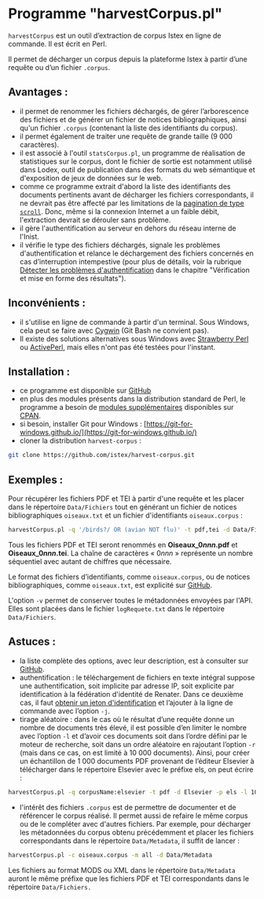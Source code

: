 # Programme "harvestCorpus.pl"

`harvestCorpus` est un outil d’extraction de corpus Istex en ligne de commande. Il est écrit en Perl.

Il permet de décharger un corpus depuis la plateforme Istex à partir d’une requête ou d’un fichier `.corpus`.

## **Avantages** :

* il permet de renommer les fichiers déchargés, de gérer l’arborescence des fichiers et de générer un fichier de notices bibliographiques, ainsi qu'un fichier `.corpus` (contenant la liste des identifiants du corpus).&#x20;
* il permet également de traiter une requête de grande taille (9 000 caractères).&#x20;
* il est associé à l'outil `statsCorpus.pl`, un programme de réalisation de statistiques sur le corpus, dont le fichier de sortie est notamment utilisé dans Lodex, outil de publication dans des formats du web sémantique et d'exposition de jeux de données sur le web.&#x20;
* comme ce programme extrait d'abord la liste des identifiants des documents pertinents avant de décharger les fichiers correspondants, il ne devrait pas être affecté par les limitations de la [pagination de type  `scroll`](../../api/results/scroll.md). Donc, même si la connexion Internet a un faible débit, l'extraction devrait se dérouler sans problème.&#x20;
* il gère l'authentification au serveur en dehors du réseau interne de l'Inist.&#x20;
* il vérifie le type des fichiers déchargés, signale les problèmes d'authentification et relance le déchargement des fichiers concernés en cas d’interruption intempestive (pour plus de détails, voir la rubrique [Détecter les problèmes d'authentification](../verification/auth-problems.md) dans le chapitre "Vérification et mise en forme des résultats").&#x20;

## **Inconvénients** :

* il s'utilise en ligne de commande à partir d'un terminal. Sous Windows, cela peut se faire avec [Cygwin](https://www.cygwin.com/)  (Git Bash ne convient pas).&#x20;
* Il existe des solutions alternatives sous Windows avec [Strawberry Perl](http://strawberryperl.com/) ou [ActivePerl](https://www.activestate.com/activeperl), mais elles n'ont pas été testées pour l'instant.&#x20;

## **Installation :**

* ce programme est disponible sur [GitHub](https://github.com/istex/harvest-corpus)
* en plus des modules présents dans la distribution standard de Perl, le programme a besoin de [modules supplémentaires](https://github.com/istex/harvest-corpus#pr%C3%A9requis) disponibles sur [CPAN](https://www.cpan.org/).
* si besoin, installer Git pour Windows : [https://git-for-windows.github.io/](https://git-for-windows.github.io/)
* cloner la distribution `harvest-corpus` :

```bash
git clone https://github.com/istex/harvest-corpus.git
```

## **Exemples :**&#x20;

Pour récupérer les fichiers PDF et TEI à partir d'une requête et les placer dans le répertoire `Data/Fichiers` tout en générant un fichier de notices bibliographiques `oiseaux.txt` et un fichier d'identifiants `oiseaux.corpus` :

```bash
harvestCorpus.pl -q '/birds?/ OR (avian NOT flu)' -t pdf,tei -d Data/Fichiers -s oiseaux.corpus -n oiseaux.txt -p Oiseau_ -v
```

Tous les fichiers PDF et TEI seront renommés en **Oiseaux\_0**_**nnn**_**.pdf** et **Oiseaux\_0**_**nnn**_**.tei**. La chaîne de caractères « &#x30;_&#x6E;nn_ » représente un nombre séquentiel avec autant de chiffres que nécessaire.

Le format des fichiers d’identifiants, comme `oiseaux.corpus`, ou de notices bibliographiques, comme `oiseaux.txt`, est explicité sur [GitHub](https://github.com/istex/harvest-corpus).

L'option `-v` permet de conserver toutes le métadonnées envoyées par l'API. Elles sont placées dans le fichier `logRequete.txt` dans le répertoire `Data/Fichiers`.

## **Astuces :**

* la liste complète des options, avec leur description, est à consulter sur [GitHub](https://github.com/istex/harvest-corpus#options).
* authentification : le téléchargement de fichiers en texte intégral suppose une authentification, soit implicite par adresse IP, soit explicite par identification à la fédération d'identité de Renater. Dans ce deuxième cas, il faut [obtenir un jeton d'identification](https://doc.istex.fr/api/access/fede.html#1%C3%A8re-%C3%A9tape--g%C3%A9n%C3%A9ration-du-token) et l’ajouter à la ligne de commande avec l’option `-j`.
* tirage aléatoire : dans le cas où le résultat d’une requête donne un nombre de documents très élevé, il est possible d’en limiter le nombre avec l’option `-l` et d’avoir ces documents soit dans l’ordre défini par le moteur de recherche, soit dans un ordre aléatoire en rajoutant l’option `-r` (mais dans ce cas, on est limité à 10 000 documents). Ainsi, pour créer un échantillon de 1 000 documents PDF provenant de l’éditeur Elsevier à télécharger dans le répertoire Elsevier avec le préfixe els, on peut écrire :&#x20;

```bash
harvestCorpus.pl -q corpusName:elsevier -t pdf -d Elsevier -p els -l 1000 -r
```

* l'intérêt des fichiers `.corpus` est de permettre de documenter et de référencer le corpus réalisé. Il permet aussi de refaire le même corpus ou de le compléter avec d'autres fichiers. Par exemple, pour décharger les métadonnées du corpus obtenu précédemment et placer les fichiers correspondants dans le répertoire `Data/Metadata`, il suffit de lancer :

```bash
harvestCorpus.pl -c oiseaux.corpus -m all -d Data/Metadata
```

Les fichiers au format MODS ou XML dans le répertoire `Data/Metadata` auront le même préfixe que les fichiers PDF et TEI correspondants dans le répertoire `Data/Fichiers.`
